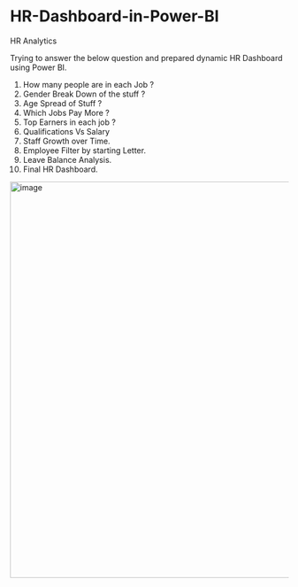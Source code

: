 # HR-Dashboard-in-Power-BI
HR Analytics

Trying to answer the below question and prepared dynamic HR Dashboard using Power BI.

1.  How many people are in  each Job ? 
2.  Gender Break Down of the stuff ? 
3.  Age Spread of Stuff ? 
4.  Which Jobs Pay More ? 
5.  Top Earners in each job ?
6.  Qualifications Vs Salary 
7.  Staff Growth over Time.
8.  Employee Filter by starting Letter.
9.  Leave Balance Analysis.
10. Final HR Dashboard.












<img width="716" alt="image" src="https://github.com/PayalGarg1201/HR-Dashboard-in-Power-BI/assets/133757186/5f42b8a8-0c22-4fb8-a8a8-4f8703f97dab">


















